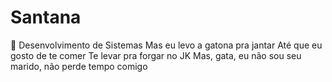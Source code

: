# Santana
💋 Desenvolvimento de Sistemas
Mas eu levo a gatona pra jantar
Até que eu gosto de te comer
Te levar pra forgar no JK
Mas, gata, eu não sou seu marido, não perde tempo comigo
